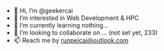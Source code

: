 - 👋 Hi, I’m @geekercai
- 👀 I’m interested in Web Development & HPC
- 🌱 I’m currently learning nothing...
- 💞️ I’m looking to collaborate on ... (not set yet, 233)
- 📫 Reach me by runpeicai@outlook.com

<!---
geekercai/geekercai is a ✨ special ✨ repository because its `README.md` (this file) appears on your GitHub profile.
You can click the Preview link to take a look at your changes.
--->
